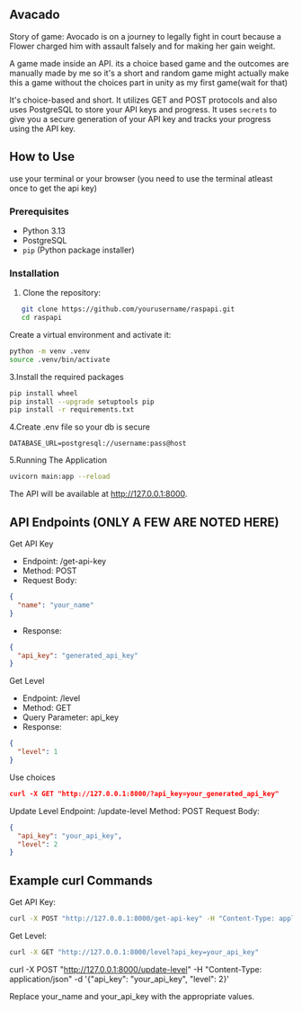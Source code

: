 ## Avacado 
Story of game: Avocado is on a journey to legally fight in court because a Flower charged him with assault falsely and for making her gain weight.

A game made inside an API.
its a choice based game and the outcomes are manually made by me so it's a short and random game
might actually make this a game without the choices part in unity as my first game(wait for that)

It's choice-based and short. It utilizes GET and POST protocols and also uses PostgreSQL to store your API keys and progress. It uses `secrets` to give you a secure generation of your API key and tracks your progress using the API key.

## How to Use
use your terminal or your browser (you need to use the terminal atleast once to get the api key)
### Prerequisites

- Python 3.13
- PostgreSQL
- `pip` (Python package installer)

### Installation

1. Clone the repository:
```bash
   git clone https://github.com/yourusername/raspapi.git
   cd raspapi
```
Create a virtual environment and activate it:
```bash
python -m venv .venv
source .venv/bin/activate
```
3.Install the required packages
```bash
pip install wheel
pip install --upgrade setuptools pip
pip install -r requirements.txt
```
4.Create .env file so your db is secure
```
DATABASE_URL=postgresql://username:pass@host
```

5.Running The Application
```bash
uvicorn main:app --reload
```
The API will be available at http://127.0.0.1:8000.


## API Endpoints (ONLY A FEW ARE NOTED HERE)
Get API Key

- Endpoint: /get-api-key
- Method: POST
- Request Body:
```json
{
  "name": "your_name"
}
```
- Response:
```json
{
  "api_key": "generated_api_key"
}
```
Get Level
- Endpoint: /level
- Method: GET
- Query Parameter: api_key
- Response:
```json
{
  "level": 1
}
```
Use choices
```json
curl -X GET "http://127.0.0.1:8000/?api_key=your_generated_api_key"
```
Update Level
Endpoint: /update-level
Method: POST
Request Body:
```json
{
  "api_key": "your_api_key",
  "level": 2
}
```

## Example curl Commands
Get API Key:
```bash
curl -X POST "http://127.0.0.1:8000/get-api-key" -H "Content-Type: application/json" -d '{"name": "your_name"}'
```
Get Level:
```bash
curl -X GET "http://127.0.0.1:8000/level?api_key=your_api_key"
```
curl -X POST "http://127.0.0.1:8000/update-level" -H "Content-Type: application/json" -d '{"api_key": "your_api_key", "level": 2}'

Replace your_name and your_api_key with the appropriate values.